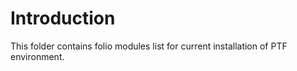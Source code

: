# Introduction

This folder contains folio modules list for current installation of PTF environment.
